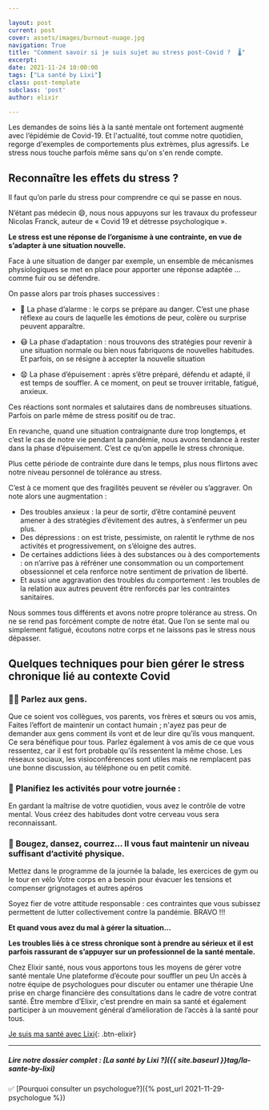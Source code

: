 ```yaml
---

layout: post
current: post
cover: assets/images/burnout-nuage.jpg
navigation: True
title: "Comment savoir si je suis sujet au stress post-Covid ?  🌡️"
excerpt: 
date: 2021-11-24 10:00:00
tags: ["La santé by Lixi"]
class: post-template
subclass: 'post'
author: elixir

---
```



Les demandes de soins liés à la santé mentale ont fortement augmenté avec l’épidémie de Covid-19. 
Et l'actualité, tout comme notre quotidien, regorge d'exemples de comportements plus extrèmes, plus agressifs. Le stress nous touche parfois même sans qu'on s'en rende compte.



## Reconnaître les effets du stress ?


Il faut qu’on parle du stress pour comprendre ce qui se passe en nous.

N’étant pas médecin 😄, nous nous appuyons sur les travaux du professeur Nicolas Franck, auteur de « Covid 19 et détresse psychologique ».

**Le stress est une réponse de l’organisme à une contrainte, en vue de s’adapter à une situation nouvelle.**

Face à une situation de danger par exemple, un ensemble de mécanismes physiologiques se met en place pour apporter une réponse adaptée ... comme fuir ou se défendre.

On passe alors par trois phases successives :

- 🚨 La phase d’alarme : le corps se prépare au danger. C’est une phase réflexe au cours de laquelle les émotions de peur, colère ou surprise peuvent apparaître.

- 😷 La phase d’adaptation : nous trouvons des stratégies pour revenir à une situation normale ou bien nous fabriquons de nouvelles habitudes. Et parfois, on se résigne à accepter la nouvelle situation

- 😧 La phase d’épuisement : après s’être préparé, défendu et adapté, il est temps de souffler. A ce moment, on peut se trouver irritable, fatigué, anxieux.

Ces réactions sont normales et salutaires dans de nombreuses situations. Parfois on parle même de stress positif ou de trac.

En revanche, quand une situation contraignante dure trop longtemps, et c’est le cas de notre vie pendant la pandémie, nous avons tendance à rester dans la phase d’épuisement. C’est ce qu’on appelle le stress chronique.

Plus cette période de contrainte dure dans le temps, plus nous flirtons avec notre niveau personnel de tolérance au stress.

C’est à ce moment que des fragilités peuvent se révéler ou s’aggraver. On note alors une augmentation :

* Des troubles anxieux : la peur de sortir, d’être contaminé peuvent amener à des stratégies d’évitement des autres, à s’enfermer un peu plus.
* Des dépressions : on est triste, pessimiste, on ralentit le rythme de nos activités et progressivement, on s’éloigne des autres.
* De certaines addictions liées à des substances ou à des comportements : on n’arrive pas à réfréner une consommation ou un comportement obsessionnel et cela renforce notre sentiment de privation de liberté.
* Et aussi une aggravation des troubles du comportement : les troubles de la relation aux autres peuvent être renforcés par les contraintes sanitaires.

Nous sommes tous différents et avons notre propre tolérance au stress. On ne se rend pas forcément compte de notre état. Que l’on se sente mal ou simplement fatigué, écoutons notre corps et ne laissons pas le stress nous dépasser.

## Quelques techniques pour bien gérer le stress chronique lié au contexte Covid

### 🙆‍♀️ Parlez aux gens.
Que ce soient vos collègues, vos parents, vos frères et sœurs ou vos amis, Faites l’effort de maintenir un contact humain ; n'ayez pas peur de demander aux gens comment ils vont et de leur dire qu’ils vous manquent. Ce sera bénéfique pour tous. Parlez également à vos amis de ce que vous ressentez, car il est fort probable qu'ils ressentent la même chose. Les réseaux sociaux, les visioconférences sont utiles mais ne remplacent pas une bonne discussion, au téléphone ou en petit comité.

### 📅 Planifiez les activités pour votre journée :
En gardant la maîtrise de votre quotidien, vous avez le contrôle de votre mental. Vous créez des habitudes dont votre cerveau vous sera reconnaissant.

### 👟 Bougez, dansez, courrez... Il vous faut maintenir un niveau suffisant d’activité physique.

Mettez dans le programme de la journée la balade, les exercices de gym ou le tour en vélo
Votre corps en a besoin pour évacuer les tensions et compenser grignotages et autres apéros

Soyez fier de votre attitude responsable : ces contraintes que vous subissez permettent de lutter collectivement contre la pandémie. BRAVO !!!

**Et quand vous avez du mal à gérer la situation...**

**Les troubles liés à ce stress chronique sont à prendre au sérieux et il est parfois rassurant de s’appuyer sur un professionnel de la santé mentale.**


Chez Elixir santé, nous vous apportons tous les moyens de gérer votre santé mentale
Une plateforme d’écoute pour souffler un peu
Un accès à notre équipe de psychologues pour discuter ou entamer une thérapie
Une prise en charge financière des consultations dans le cadre de votre contrat santé.
Être membre d’Elixir, c’est prendre en main sa santé et également participer à un mouvement général d’amélioration de l’accès à la santé pour tous.


[Je suis ma santé avec Lixi](https://www.lixi-sante.fr/){: .btn-elixir}

---
  
##### Lire notre dossier complet : [La santé by Lixi ?]({{ site.baseurl }}tag/la-sante-by-lixi)

✅ [Pourquoi consulter un psychologue?]({% post_url 2021-11-29-psychologue %})  
